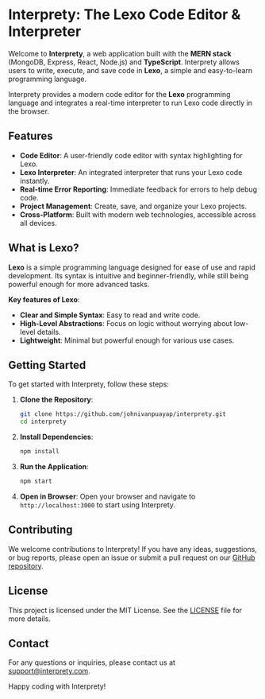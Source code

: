 # Interprety: The Lexo Code Editor & Interpreter

Welcome to **Interprety**, a web application built with the **MERN stack** (MongoDB, Express, React, Node.js) and **TypeScript**. Interprety allows users to write, execute, and save code in **Lexo**, a simple and easy-to-learn programming language.

Interprety provides a modern code editor for the **Lexo** programming language and integrates a real-time interpreter to run Lexo code directly in the browser.

## Features

- **Code Editor**: A user-friendly code editor with syntax highlighting for Lexo.
- **Lexo Interpreter**: An integrated interpreter that runs your Lexo code instantly.
- **Real-time Error Reporting**: Immediate feedback for errors to help debug code.
- **Project Management**: Create, save, and organize your Lexo projects.
- **Cross-Platform**: Built with modern web technologies, accessible across all devices.

## What is Lexo?

**Lexo** is a simple programming language designed for ease of use and rapid development. Its syntax is intuitive and beginner-friendly, while still being powerful enough for more advanced tasks.

**Key features of Lexo**:

- **Clear and Simple Syntax**: Easy to read and write code.
- **High-Level Abstractions**: Focus on logic without worrying about low-level details.
- **Lightweight**: Minimal but powerful enough for various use cases.

## Getting Started

To get started with Interprety, follow these steps:

1. **Clone the Repository**:

   ```bash
   git clone https://github.com/johnivanpuayap/interprety.git
   cd interprety
   ```

2. **Install Dependencies**:

   ```bash
   npm install
   ```

3. **Run the Application**:

   ```bash
   npm start
   ```

4. **Open in Browser**:
   Open your browser and navigate to `http://localhost:3000` to start using Interprety.

## Contributing

We welcome contributions to Interprety! If you have any ideas, suggestions, or bug reports, please open an issue or submit a pull request on our [GitHub repository](https://github.com/yourusername/interprety).

## License

This project is licensed under the MIT License. See the [LICENSE](LICENSE) file for more details.

## Contact

For any questions or inquiries, please contact us at [support@interprety.com](mailto:support@interprety.com).

Happy coding with Interprety!
